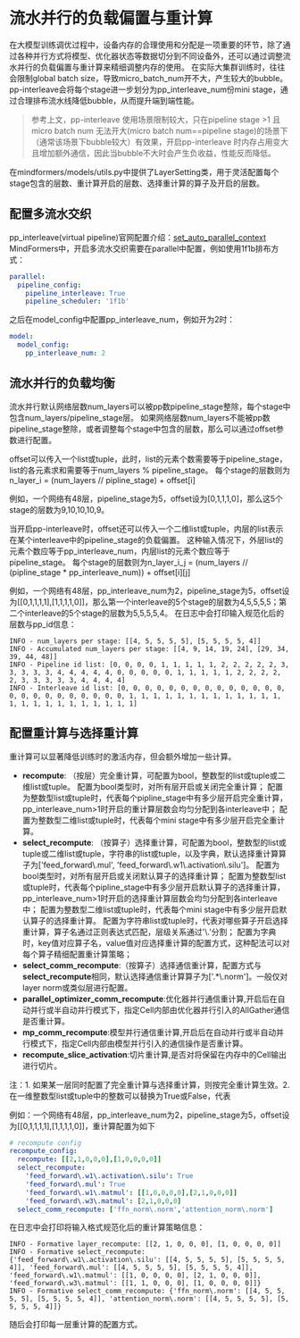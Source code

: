# 流水并行的负载偏置与重计算

在大模型训练调优过程中，设备内存的合理使用和分配是一项重要的环节，除了通过各种并行方式将模型、优化器状态等数据切分到不同设备外，还可以通过调整流水并行的负载偏置与重计算来精细调整内存的使用。
在实际大集群训练时，往往会限制global batch size，导致micro_batch_num开不大，产生较大的bubble。pp-interleave会将每个stage进一步划分为pp_interleave_num份mini stage，通过合理排布流水线降低bubble，从而提升端到端性能。

> 参考上文，pp-interleave 使用场景限制较大，只在pipeline stage >1 且micro batch num 无法开大(micro batch num==pipeline stage)的场景下（通常该场景下bubble较大）有效果，开启pp-interleave 时内存占用变大且增加额外通信，因此当bubble不大时会产生负收益，性能反而降低。

在mindformers/models/utils.py中提供了LayerSetting类，用于灵活配置每个stage包含的层数、重计算开启的层数、选择重计算的算子及开启的层数。

## 配置多流水交织

pp_interleave(virtual pipeline)官网配置介绍：[set_auto_parallel_context](https://www.mindspore.cn/docs/zh-CN/master/api_python/mindspore/mindspore.set_auto_parallel_context.html?highlight=pipeline_interleave)
MindFormers中，开启多流水交织需要在parallel中配置，例如使用1f1b排布方式：

```yaml
parallel:
  pipeline_config:
    pipeline_interleave: True
    pipeline_scheduler: '1f1b'
```

之后在model_config中配置pp_interleave_num，例如开为2时：

```yaml
model:
  model_config:
    pp_interleave_num: 2
```

## 流水并行的负载均衡

流水并行默认网络层数num_layers可以被pp数pipeline_stage整除，每个stage中包含num_layers/pipeline_stage层。
如果网络层数num_layers不能被pp数pipeline_stage整除，或者调整每个stage中包含的层数，那么可以通过offset参数进行配置。

offset可以传入一个list或tuple，此时，list的元素个数需要等于pipeline_stage，list的各元素求和需要等于num_layers % pipeline_stage。
每个stage的层数则为n_layer_i = (num_layers // pipline_stage) + offset[i]

例如，一个网络有48层，pipeline_stage为5，offset设为[0,1,1,1,0]，那么这5个stage的层数为9,10,10,10,9。

当开启pp-interleave时，offset还可以传入一个二维list或tuple，内层的list表示在某个interleave中的pipeline_stage的负载偏置。
这种输入情况下，外层list的元素个数应等于pp_interleave_num，内层list的元素个数应等于pipeline_stage。
每个stage的层数则为n_layer_i_j = (num_layers // (pipline_stage * pp_interleave_num)) + offset[i][j]

例如，一个网络有48层，pp_interleave_num为2，pipeline_stage为5，offset设为[[0,1,1,1,1],[1,1,1,1,0]]，那么第一个interleave的5个stage的层数为4,5,5,5,5；第二个interleave的5个stage的层数为5,5,5,5,4。
在日志中会打印输入规范化后的层数与pp_id信息：

```log
INFO - num_layers per stage: [[4, 5, 5, 5, 5], [5, 5, 5, 5, 4]]
INFO - Accumulated num_layers per stage: [[4, 9, 14, 19, 24], [29, 34, 39, 44, 48]]
INFO - Pipeline id list: [0, 0, 0, 0, 1, 1, 1, 1, 1, 2, 2, 2, 2, 2, 3, 3, 3, 3, 3, 4, 4, 4, 4, 4, 0, 0, 0, 0, 0, 1, 1, 1, 1, 1, 2, 2, 2, 2, 2, 3, 3, 3, 3, 3, 4, 4, 4, 4]
INFO - Interleave id list: [0, 0, 0, 0, 0, 0, 0, 0, 0, 0, 0, 0, 0, 0, 0, 0, 0, 0, 0, 0, 0, 0, 0, 0, 1, 1, 1, 1, 1, 1, 1, 1, 1, 1, 1, 1, 1, 1, 1, 1, 1, 1, 1, 1, 1, 1, 1, 1]
```

## 配置重计算与选择重计算

重计算可以显著降低训练时的激活内存，但会额外增加一些计算。

- **recompute**: （按层）完全重计算，可配置为bool，整数型的list或tuple或二维list或tuple。
    配置为bool类型时，对所有层开启或关闭完全重计算；
    配置为整数型list或tuple时，代表每个pipline_stage中有多少层开启完全重计算，pp_interleave_num>1时开启的重计算层数会均匀分配到各interleave中；
    配置为整数型二维list或tuple时，代表每个mini stage中有多少层开启完全重计算。
- **select_recompute**: （按算子）选择重计算，可配置为bool，整数型的list或tuple或二维list或tuple，字符串的list或tuple，以及字典，默认选择重计算算子为['feed_forward\\.mul', 'feed_forward\\.w1\\.activation\\.silu']。
    配置为bool类型时，对所有层开启或关闭默认算子的选择重计算；
    配置为整数型list或tuple时，代表每个pipline_stage中有多少层开启默认算子的选择重计算，pp_interleave_num>1时开启的选择重计算层数会均匀分配到各interleave中；
    配置为整数型二维list或tuple时，代表每个mini stage中有多少层开启默认算子的选择重计算。
    配置为字符串list或tuple时，代表对哪些算子开启选择重计算，算子名通过正则表达式匹配，层级关系通过'\\.'分割；
    配置为字典时，key值对应算子名，value值对应选择重计算的配置方式，这种配法可以对每个算子精细配置重计算策略；
- **select_comm_recompute**:（按算子）选择通信重计算，配置方式与**select_recompute**相同，默认选择通信重计算算子为['.*\\.norm']。一般仅对layer norm或类似层进行配置。
- **parallel_optimizer_comm_recompute**:优化器并行通信重计算,开启后在自动并行或半自动并行模式下，指定Cell内部由优化器并行引入的AllGather通信是否重计算。
- **mp_comm_recompute**:模型并行通信重计算,开启后在自动并行或半自动并行模式下，指定Cell内部由模型并行引入的通信操作是否重计算。
- **recompute_slice_activation**:切片重计算,是否对将保留在内存中的Cell输出进行切片。

注：1. 如果某一层同时配置了完全重计算与选择重计算，则按完全重计算生效。2. 在一维整数型list或tuple中的整数可以替换为True或False，代表

例如：一个网络有48层，pp_interleave_num为2，pipeline_stage为5，offset设为[[0,1,1,1,1],[1,1,1,1,0]]，重计算配置为如下

```yaml
# recompute config
recompute_config:
  recompute: [[2,1,0,0,0],[1,0,0,0,0]]
  select_recompute:
    'feed_forward\.w1\.activation\.silu': True
    'feed_forward\.mul': True
    'feed_forward\.w1\.matmul': [[1,0,0,0,0],[2,1,0,0,0]]
    'feed_forward\.w3\.matmul': [2,1,0,0,0]
  select_comm_recompute: ['ffn_norm\.norm','attention_norm\.norm']
```

在日志中会打印将输入格式规范化后的重计算策略信息：

```log
INFO - Formative layer_recompute: [[2, 1, 0, 0, 0], [1, 0, 0, 0, 0]]
INFO - Formative select_recompute: {'feed_forward\.w1\.activation\.silu': [[4, 5, 5, 5, 5], [5, 5, 5, 5, 4]], 'feed_forward\.mul': [[4, 5, 5, 5, 5], [5, 5, 5, 5, 4]], 'feed_forward\.w1\.matmul': [[1, 0, 0, 0, 0], [2, 1, 0, 0, 0]], 'feed_forward\.w3\.matmul': [[1, 1, 0, 0, 0], [1, 0, 0, 0, 0]]}
INFO - Formative select_comm_recompute: {'ffn_norm\.norm': [[4, 5, 5, 5, 5], [5, 5, 5, 5, 4]], 'attention_norm\.norm': [[4, 5, 5, 5, 5], [5, 5, 5, 5, 4]]}
```

随后会打印每一层重计算的配置方式。